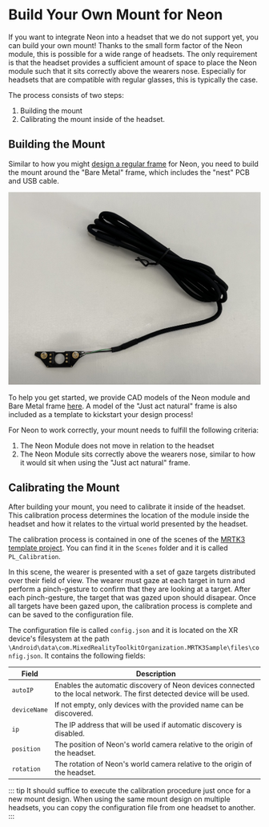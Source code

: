 # Build Your Own Mount for Neon
If you want to integrate Neon into a headset that we do not support yet, you can build your own mount! Thanks to the small form factor of the Neon module, this is possible for a wide range of headsets. The only requirement is that the headset provides a sufficient amount of space to place the Neon module such that it sits correctly above the wearers nose. Especially for headsets that are  compatible with regular glasses, this is typically the case.

The process consists of two steps:
1. Building the mount
2. Calibrating the mount inside of the headset.


## Building the Mount
Similar to how you might [design a regular frame](/hardware/make-your-own-frame/) for Neon, you need to build the mount around the "Bare Metal" frame, which includes the "nest" PCB and USB cable. 

![Bare Metal Frame](./bare_metal.jpg)

To help you get started, we provide CAD models of the Neon module and Bare Metal frame [here](https://github.com/pupil-labs/neon-geometry). A model of the "Just act natural" frame is also included as a template to kickstart your design process!

For Neon to work correctly, your mount needs to fulfill the following criteria:
1. The Neon Module does not move in relation to the headset
2. The Neon Module sits correctly above the wearers nose, similar to how it would sit when using the "Just act natural" frame.

## Calibrating the Mount
After building your mount, you need to calibrate it inside of the headset. This calibration process determines the location of the module inside the headset and how it relates to the virtual world presented by the headset.

The calibration process is contained in one of the scenes of the [MRTK3 template project](/neon-xr/MRTK3-template-project/). You can find it in the `Scenes` folder and it is called `PL_Calibration`. 
<!-- TODO: Double check the scenename is correct -->

In this scene, the wearer is presented with a set of gaze targets distributed over their field of view. The wearer must gaze at each target in turn and perform a pinch-gesture to confirm that they are looking at a target. After each pinch-gesture, the target that was gazed upon should disapear. Once all targets have been gazed upon, the calibration process is complete and can be saved to the configuration file.
<!-- TODO: add image -->

The configuration file is called `config.json` and it is located on the XR device's filesystem at the path `\Android\data\com.MixedRealityToolkitOrganization.MRTK3Sample\files\config.json`. It contains the following fields:

| Field | Description |
| --- | --- |
| `autoIP` | Enables the automatic discovery of Neon devices connected to the local network. The first detected device will be used. |
| `deviceName` | If not empty, only devices with the provided name can be discovered. |
| `ip` | The IP address that will be used if automatic discovery is disabled. |
| `position` | The position of Neon's world camera relative to the origin of the headset. |
| `rotation` | The rotation of Neon's world camera relative to the origin of the headset. |

::: tip
It should suffice to execute the calibration procedure just once for a new mount design. When using the same mount design on multiple headsets, you can copy the configuration file from one headset to another.
:::
